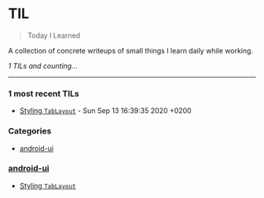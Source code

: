 # TIL
> Today I Learned

A collection of concrete writeups of small things I learn daily while working.


_1 TILs and counting..._

---

### 1 most recent TILs

- [Styling `TabLayout`](android-ui/styling-tab-layout.md) - Sun Sep 13 16:39:35 2020 +0200

### Categories

- [android-ui](#android-ui)

### [android-ui](#android-ui)
- [Styling `TabLayout`](android-ui/styling-tab-layout.md)


